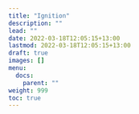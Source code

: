 ```yaml
---
title: "Ignition"
description: ""
lead: ""
date: 2022-03-18T12:05:15+13:00
lastmod: 2022-03-18T12:05:15+13:00
draft: true
images: []
menu:
  docs:
    parent: ""
weight: 999
toc: true
---
```

